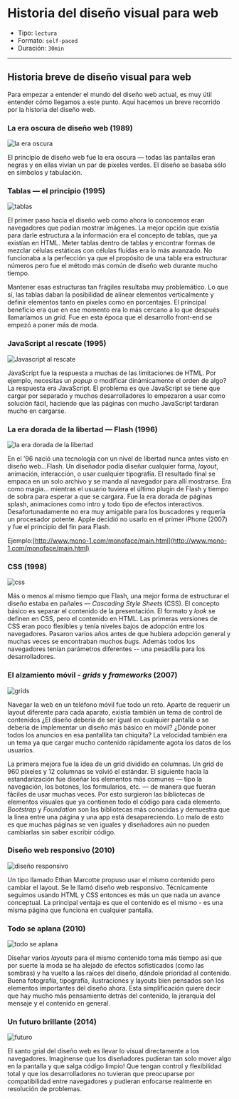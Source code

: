 # Historia del diseño visual para web

- Tipo: `lectura`
- Formato: `self-paced`
- Duración: `30min`

***

## Historia breve de diseño visual para web

Para empezar a entender el mundo del diseño web actual, es muy útil entender
cómo llegamos a este punto. Aquí hacemos un breve recorrido por la historia del
diseño web.

### La era oscura de diseño web (1989)

![la era oscura](https://lh4.googleusercontent.com/F8BiT90a9GYamkiMsW9lo-sgJ50sEtYLKSkDjWC-6xO53DCmPM-7HzVqerz4ZbtNFvbc1n2xbl0ymgCSNBNb2Bws17TS-ZtY-kakyMg39FmqVnz_NvGOSexdP0j_EV7We1CaNdhi)

El principio de diseño web fue la era oscura — todas las pantallas eran negras y
en ellas vivían un par de pixeles verdes. El diseño se basaba sólo en símbolos y
tabulación.

### Tablas — el principio (1995)

![tablas](https://lh4.googleusercontent.com/fI81YJ_Ckh63U83cMxKIoIDvhop207GwQFzfwue90gcUJ_O-Z5i4CnbuSlkhpIE-USVS153izfwTb_3V2rwt3f7nk76YDwL0Nx1aLUvQSJPQyCKfcou59ZMeDWTNqrhJKiWY5gFP)

El primer paso hacía el diseño web como ahora lo conocemos eran navegadores que
podían mostrar imágenes. La mejor opción que existía para darle estructura a la
información era el concepto de tablas, que ya existían en HTML. Meter tablas
dentro de tablas y encontrar formas de mezclar células estáticas con células
fluídas era lo más avanzado. No funcionaba a la perfección ya que el propósito
de una tabla era estructurar números pero fue el método más común de diseño web
durante mucho tiempo.

Mantener esas estructuras tan frágiles resultaba muy problemático. Lo que sí,
las tablas daban la posibilidad de alinear elementos verticalmente y definir
elementos tanto en pixeles como en porcentajes. El principal beneficio era que
en ese momento era lo más cercano a lo que después llamaríamos un *grid.* Fue en
esta época que el desarrollo front-end se empezó a poner más de moda.

### JavaScript al rescate (1995)

![Javascript al rescate](https://lh5.googleusercontent.com/ZGVFlov_TN0AxibIXkXxGIctGKb5P2nCmi9PRnaqKwuykYBas1b7XTPhacCz-kcyUnwwnxZBTGAArbKWhvhFHGFNBpXdBNpybGSdQIB-8kRKMobqTFDDiAzy7aaazTJ_2yT_WSmq)

JavaScript fue la respuesta a muchas de las limitaciones de HTML. Por ejemplo,
necesitas un *popup* o modificar dinámicamente el orden de algo? La respuesta
era JavaScript. El problema es que JavaScript se tiene que cargar por separado y
muchos desarrolladores lo empezaron a usar como solución fácil, haciendo que las
páginas con mucho JavaScript tardaran mucho en cargarse.

### La era dorada de la libertad — Flash (1996)

![la era dorada de la libertad](https://lh5.googleusercontent.com/SUeDnmoVg4KR2W-235o3m0-VjLhDPfyHYU6-1slJ6Oi0kWf_UDyqKWBIovugja5ECd3zwSXOegTUKW9dZNG_EuD-6B_kSKP1ixkhtsmbiG1-MgsQXb1CUHiP30-NSRq3VuYoa2sj)

En el ’96 nació una tecnología con un nivel de libertad nunca antes visto en
diseño web…Flash. Un diseñador podía diseñar cualquier forma, *layout*,
animación, interacción, o usar cualquier tipografía. El resultado final se
empaca en un solo archivo y se manda al navegador para allí mostrarse. Era como
magia… mientras el usuario tuviera el último plugin de Flash y tiempo de sobra
para esperar a que se cargara. Fue la era dorada de páginas splash, animaciones
como intro y todo tipo de efectos interactivos. Desafortunadamente no era muy
amigable para los buscadores y requería un procesador potente. Apple decidió no
usarlo en el primer iPhone (2007) y fue el principio del fin para Flash.

Ejemplo:[http://www.mono-1.com/monoface/main.html](http://www.mono-1.com/monoface/main.html)

### CSS (1998)

![css](https://lh6.googleusercontent.com/MXF9nxupWtawgUHnkLwjBoNnkOBaLRQ5cbV2YmGiVY8lyHjQVAlvaEbGptxOfrp9sNSQptSGwF3l9TirqXhB1dEwHsQt2c54Dzv7qhNaeQsI99CuO5lrFY1PCQREEat3Qxyf4bFM)

Más o menos al mismo tiempo que Flash, una mejor forma de estructurar el diseño
estaba en pañales — *Cascading Style Sheets* (CSS). El concepto básico es
separar el contenido de la presentación. El formato y *look* se definen en CSS,
pero el contenido en HTML. Las primeras versiones de CSS eran poco flexibles y
tenía niveles bajos de adopción entre los navegadores. Pasaron varios años antes
de que hubiera adopción general y muchas veces se encontraban muchos *bugs*.
Además todos los navegadores tenían parámetros diferentes -- una pesadilla para
los desarrolladores.

### El alzamiento móvil - _grids_ y _frameworks_ (2007)

![grids](https://lh3.googleusercontent.com/Bq5zM-2NooVjbLlvwcI5Pbs3rMMuO4Qgb39onVRPHk5wjr0D4p3JhyUlXR6KcbBlLUiFT2l-E2sRTy3t8u9IchtCmtplzF_s_WE0Fvm4MrUKWaHHdWS6fKhTd0EWjmGLJ4r0QPYX)

Navegar la web en un teléfono móvil fue todo un reto. Aparte de requerir un
layout diferente para cada aparato, existía también un tema de control de
contenidos ¿El diseño debería de ser igual en cualquier pantalla o se debería de
implementar un diseño más básico en móvil? ¿Dónde poner todos los anuncios en
esa pantallita tan chiquita? La velocidad también era un tema ya que cargar
mucho contenido rápidamente agota los datos de los usuarios.

La primera mejora fue la idea de un grid dividido en columnas. Un grid de 960
píxeles y 12 columnas se volvió el estándar. El siguiente hacia la
estandarización fue diseñar los elementos más comunes — tipo la navegación, los
botones, los formularios, etc. — de manera que fueran fáciles de usar muchas
veces. Por esto surgieron las bibliotecas de elementos visuales que ya contienen
todo el código para cada elemento. *Bootstrap* y *Foundation* son las
bibliotecas más conocidas y demuestra que la línea entre una página y una app
está desapareciendo. Lo malo de esto es que muchas páginas se ven iguales y
diseñadores aún no pueden cambiarlas sin saber escribir código.

### Diseño web responsivo (2010)

![diseño responsivo](https://lh5.googleusercontent.com/StAV3qK4xxN0eHtTcMB798X81CfV7tucwkji3qsZl6Dy61QsMyKA1o8PY4fk99bi2L-6xu40p6xi4vOwQkNZi3QWV-qAUNE_CHOGWfPG3ozgtNvX_9anbbMjjboMVq4aEwojzhe1)

Un tipo llamado Ethan Marcotte propuso usar el mismo contenido pero cambiar el
layout. Se le llamó diseño web responsivo. Técnicamente seguimos usando HTML y
CSS entonces es más un que nada un avance conceptual. La principal ventaja es
que el contenido es el mismo - es una misma página que funciona en cualquier
pantalla.

### Todo se aplana (2010)

![todo se aplana](https://lh5.googleusercontent.com/Z84zG6VGhn94oR-S02K3yynzcagHfB-pdmL1FNNYUALrEQ-zAES7JcQQcUMJ-gLYhcelBsayj8QdHPyN6SKjIiYGYq1aCk9RujMUPMX8B5HMLLSizrDKyi7cz4XjvdghA0GOu6Y6)

Diseñar varios *layouts* para el mismo contenido toma más tiempo así que por
suerte la moda se ha alejado de efectos sofisticados (como las sombras) y ha
vuelto a las raíces del diseño, dándole prioridad al contenido. Buena
fotografía, tipografía, ilustraciones y layouts bien pensados son los elementos
importantes del diseño ahora. Esta simplificación quiere decir que hay mucho más
pensamiento detrás del contenido, la jerarquía del mensaje y el contenido en
general.

### Un futuro brillante (2014)

![futuro](https://lh6.googleusercontent.com/YhDAD4JsM8nozDMPo28_wbh2cR1EJFv4U7Z36BBfam7bzNIDx_gPkwL1bOTfmGz1PbqGlaghGwZRSom29gihg-0Yt-2s8LvgNaGTq9LAPh4Oe0I8IQsrxQ8L1Yh6cusVK7mfeXen)

El santo grial del diseño web es llevar lo visual directamente a los
navegadores. Imagínense que los diseñadores pudieran tan solo mover algo en la
pantalla y que salga código limpio! Que tengan control y flexibilidad total y
que los desarrolladores no tuvieran que preocuparse por compatibilidad entre
navegadores y pudieran enfocarse realmente en resolución de problemas.
